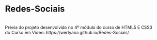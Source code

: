 # Redes-Sociais
<br>
Prévia do projeto desenvolvido no 4º módulo do curso de HTML5 E CSS3 do Curso em Vídeo: https://werlyana.github.io/Redes-Sociais/

 
